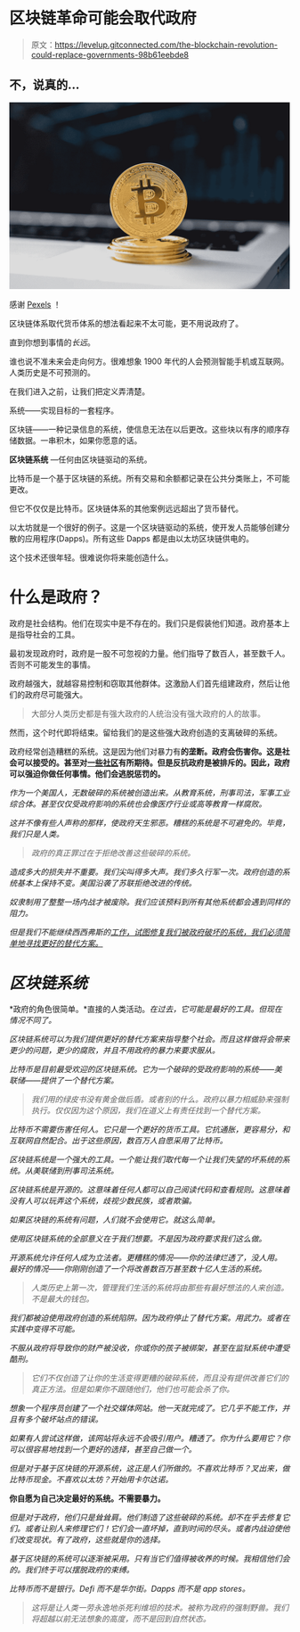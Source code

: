 # 区块链革命可能会取代政府

> 原文：<https://levelup.gitconnected.com/the-blockchain-revolution-could-replace-governments-98b61eebde8>

## 不，说真的…

![](img/a299297f361bba55cbc3a9d2d9c76726.png)

感谢 [Pexels](https://www.pexels.com/photo/gold-round-coin-on-white-table-5980738/) ！

区块链体系取代货币体系的想法看起来不太可能，更不用说政府了。

直到你想到事情的*长远*。

谁也说不准未来会走向何方。很难想象 1900 年代的人会预测智能手机或互联网。人类历史是不可预测的。

在我们进入之前，让我们把定义弄清楚。

系统——实现目标的一套程序。

区块链——一种记录信息的系统，使信息无法在以后更改。这些块以有序的顺序存储数据。一串积木，如果你愿意的话。

**区块链系统** —任何由区块链驱动的系统。

比特币是一个基于区块链的系统。所有交易和余额都记录在公共分类账上，不可能更改。

但它不仅仅是比特币。区块链体系的其他案例远远超出了货币替代。

以太坊就是一个很好的例子。这是一个区块链驱动的系统，使开发人员能够创建分散的应用程序(Dapps)。所有这些 Dapps 都是由以太坊区块链供电的。

这个技术还很年轻。很难说你将来能创造什么。

# 什么是政府？

政府是社会结构。他们在现实中是不存在的。我们只是假装他们知道。政府基本上是指导社会的工具。

最初发现政府时，政府是一股不可忽视的力量。他们指导了数百人，甚至数千人。否则不可能发生的事情。

政府越强大，就越容易控制和窃取其他群体。这激励人们首先组建政府，然后让他们的政府尽可能强大。

> 大部分人类历史都是有强大政府的人统治没有强大政府的人的故事。

然而，这个时代即将结束。留给我们的是这些强大政府创造的支离破碎的系统。

政府经常创造糟糕的系统。这是因为他们对暴力有[](https://en.wikipedia.org/wiki/Monopoly_on_violence)**的垄断。政府会伤害你。这是社会可以接受的。甚至对[一些社区](http://www.oas.org/en/iachr/reports/pdfs/PoliceUseOfForceAfrosUSA.pdf)有所期待。但是反抗政府是被排斥的。因此，政府可以强迫你做任何事情。他们会逃脱惩罚的。**

*作为一个美国人，无数破碎的系统被创造出来。从教育系统，刑事司法，军事工业综合体。甚至仅仅受政府影响的系统也会像医疗行业或高等教育一样腐败。*

*这并不像有些人声称的那样，使政府天生邪恶。糟糕的系统是不可避免的。毕竟，我们只是人类。*

> *政府的真正罪过在于拒绝改善这些破碎的系统。*

*造成多大的损失并不重要。我们尖叫得多大声。我们多久行军一次。政府创造的系统基本上保持不变。美国沿袭了苏联拒绝改进的传统。*

*奴隶制用了整整一场内战才被废除。我们应该预料到所有其他系统都会遇到同样的阻力。*

*但是我们不能继续西西弗斯的[工作，试图修复我们被政府破坏的系统，我们必须简单地寻找更好的替代方案。](https://en.wikipedia.org/wiki/Sisyphus)*

# *区块链系统*

*政府的角色很简单。*直接的人类活动。*在过去，它可能是最好的工具。但现在情况不同了。*

*区块链系统可以为我们提供更好的替代方案来指导整个社会。而且这样做将会带来更少的问题，更少的腐败，并且不用政府的暴力来要求服从。*

*比特币是目前最受欢迎的区块链系统。它为一个破碎的受政府影响的系统——美联储——提供了一个替代方案。*

> *我们用的绿皮书没有黄金做后盾。或者别的什么。政府以暴力相威胁来强制执行。仅仅因为这个原因，我们在道义上有责任找到一个替代方案。*

*比特币不需要伤害任何人。它只是一个更好的货币工具。它抗通胀，更容易分，和互联网自然配合。出于这些原因，数百万人自愿采用了比特币。*

*区块链系统是一个强大的工具。一个能让我们取代每一个让我们失望的坏系统的系统。从美联储到刑事司法系统。*

*区块链系统是开源的。这意味着任何人都可以自己阅读代码和查看规则。这意味着没有人可以玩弄这个系统，歧视少数民族，或者欺骗。*

*如果区块链的系统有问题，人们就不会使用它。就这么简单。*

*使用区块链系统的全部意义在于我们想要。不是因为政府要求我们这么做。*

*开源系统允许任何人成为立法者。更糟糕的情况——你的法律烂透了，没人用。最好的情况——你刚刚创造了一个将改善数百万甚至数十亿人生活的系统。*

> *人类历史上第一次，管理我们生活的系统将由那些有最好想法的人来创造。不是最大的钱包。*

*我们都被迫使用政府创造的系统陷阱。因为政府停止了替代方案。用武力。或者在实践中变得不可能。*

*不服从政府将导致你的财产被没收，你或你的孩子被绑架，甚至在监狱系统中遭受酷刑。*

> *它们不仅创造了让你的生活变得更糟的破碎系统，而且没有提供改善它们的真正方法。但是如果你不跟随他们，他们也可能会杀了你。*

*想象一个程序员创建了一个社交媒体网站。他一天就完成了。它几乎不能工作，并且有多个破坏站点的错误。*

*如果有人尝试这样做，该网站将永远不会吸引用户。糟透了。你为什么要用它？你可以很容易地找到一个更好的选择，甚至自己做一个。*

*但是对于基于区块链的开源系统，这正是人们所做的。不喜欢比特币？叉出来，做比特币现金。不喜欢以太坊？开始用卡尔达诺。*

**你自愿为自己决定最好的系统。不需要暴力。**

*但是对于政府，他们只是耸耸肩。他们制造了这些破碎的系统。却不在乎去修复它们。或者让别人来修理它们！它们会一直坏掉，直到时间的尽头。或者内战迫使他们改变现状。有了政府，这些就是你的选择。*

*基于区块链的系统可以逐渐被采用。只有当它们值得被收养的时候。我相信他们会的。我们终于可以摆脱政府的束缚。*

*比特币而不是银行。Defi 而不是华尔街。Dapps 而不是 app stores。*

> *这将是让人类一劳永逸地杀死利维坦的技术。被称为政府的强制野兽。我们将超越以前无法想象的高度，而不是回到自然状态。*